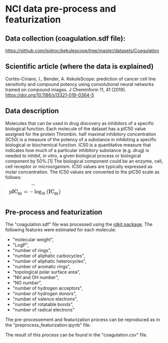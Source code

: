 # NCI data pre-process and featurization

## Data collection (coagulation.sdf file):
https://github.com/isidroc/kekulescope/tree/master/datasets/Coagulation

## Scientific article (where the data is explained)
Cortés-Ciriano, I., Bender, A. KekuleScope: prediction of cancer cell line sensitivity and compound potency using convolutional neural networks trained on compound images. J Cheminform 11, 41 (2019). https://doi.org/10.1186/s13321-019-0364-5

## Data description
Molecules that can be used in drug discovery as inhibitors of a specific biological function. Each molecule of the dataset has a pIC50 value assigned for the protein Thrombin. half maximal inhibitory concentration (IC50) is a measure of the potency of a substance in inhibiting a specific biological or biochemical function. 
IC50 is a quantitative measure that indicates how much of a particular inhibitory substance (e.g. drug) is needed to inhibit, in vitro, a given biological process or biological component by 50%.[1] The biological component could be an enzyme, cell, cell receptor or microorganism. 
IC50 values are typically expressed as molar concentration. 
The IC50 values are converted to the pIC50 scale as follows:

![classification results](pIC50_formula.png)

## Pre-process and featurization
The "coagulation.sdf" file was processed using the [rdkit package](https://www.rdkit.org/). 
The following features were estimated for each molecule:

- "molecular weight",
- "LogP",
- "number of rings",
- "number of aliphatic carbocycles",
- "number of aliphatic heterocycles",
- "number of aromatic rings",
- "topological polar surface area",
- "NH and OH number", 
- "NO number",
- "number of hydrogen acceptors", 
- "number of hydrogen donors", 
- "number of valence electrons",
- "number of rotatable bonds", 
- "number of radical electrons"

The pre-processement and featurization process can be reproduced as in the "preprocess_featurization.ipynb" file.

The result of this process can be found in the "coagulation.csv" file.
